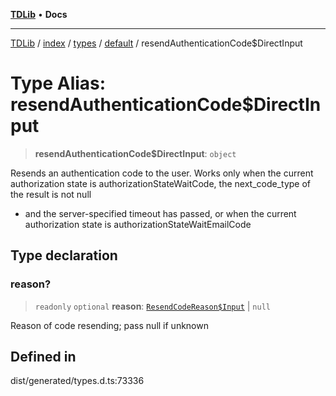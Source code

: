 [**TDLib**](../../../../../../README.md) • **Docs**

***

[TDLib](../../../../../../modules.md) / [index](../../../../../README.md) / [types](../../../README.md) / [default](../README.md) / resendAuthenticationCode$DirectInput

# Type Alias: resendAuthenticationCode$DirectInput

> **resendAuthenticationCode$DirectInput**: `object`

Resends an authentication code to the user. Works only when the current authorization state is authorizationStateWaitCode, the next_code_type of the result is not null

- and the server-specified timeout has passed, or when the current authorization state is authorizationStateWaitEmailCode

## Type declaration

### reason?

> `readonly` `optional` **reason**: [`ResendCodeReason$Input`](ResendCodeReason$Input.md) \| `null`

Reason of code resending; pass null if unknown

## Defined in

dist/generated/types.d.ts:73336
